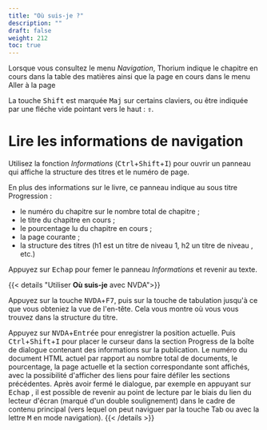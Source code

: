 ```yaml
---
title: "Où suis-je ?"
description: ""
draft: false
weight: 212
toc: true
---
```


Lorsque vous consultez le menu *Navigation*, Thorium indique le chapitre en cours dans la table des matières ainsi que la page en cours dans le menu Aller à la page

La touche <kbd>Shift</kbd> est marquée <kbd>Maj</kbd> sur certains claviers, ou être indiquée par une fléche vide pointant vers le haut : <kbd><b>&#x21E7;</b></kbd>. 

# Lire les informations de navigation

Utilisez la fonction *Informations* (<kbd>Ctrl</kbd>+<kbd>Shift</kbd>+<kbd>I</kbd>) pour ouvrir un panneau qui affiche la structure des titres et le numéro de page. 

En plus des informations sur le livre, ce panneau indique au sous titre Progression :
- le numéro du chapitre sur le nombre total de chapitre ;
- le titre du chapitre en cours ;
- le pourcentage lu du chapitre en cours ; 
- la page courante ;
- la structure des titres (h1 est un titre de niveau 1, h2 un titre de niveau , etc.)

Appuyez sur  <kbd>Echap</kbd>  pour femer le panneau *Informations* et revenir au texte. 


{{< details "Utiliser **Où suis-je** avec NVDA">}}

Appuyez sur la touche <kbd>NVDA</kbd>+<kbd>F7</kbd>, puis sur la touche de tabulation jusqu'à ce que vous obteniez la vue de l'en-tête. Cela vous montre où vous vous trouvez dans la structure du titre. 

Appuyez sur <kbd>NVDA</kbd>+<kbd>Entrée</kbd> pour enregistrer la position actuelle. Puis <kbd>Ctrl</kbd>+<kbd>Shift</kbd>+<kbd>I</kbd> pour placer le curseur dans la section Progress de la boîte de dialogue contenant des informations sur la publication. Le numéro du document HTML actuel par rapport au nombre total de documents, le pourcentage, la page actuelle et la section correspondante sont affichés, avec la possibilité d'afficher des liens pour faire défiler les sections précédentes. Après avoir fermé le dialogue, par exemple en appuyant sur  <kbd>Echap</kbd> , il est possible de revenir au point de lecture par le biais du lien du lecteur d'écran (marqué d'un double soulignement) dans le cadre de contenu principal (vers lequel on peut naviguer par la touche Tab ou avec la lettre  <kbd>M</kbd>  en mode navigation).
{{< /details >}}